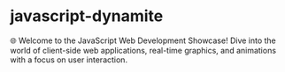 # javascript-dynamite
🌐 Welcome to the JavaScript Web Development Showcase! Dive into the world of client-side web applications, real-time graphics, and animations with a focus on user interaction.
